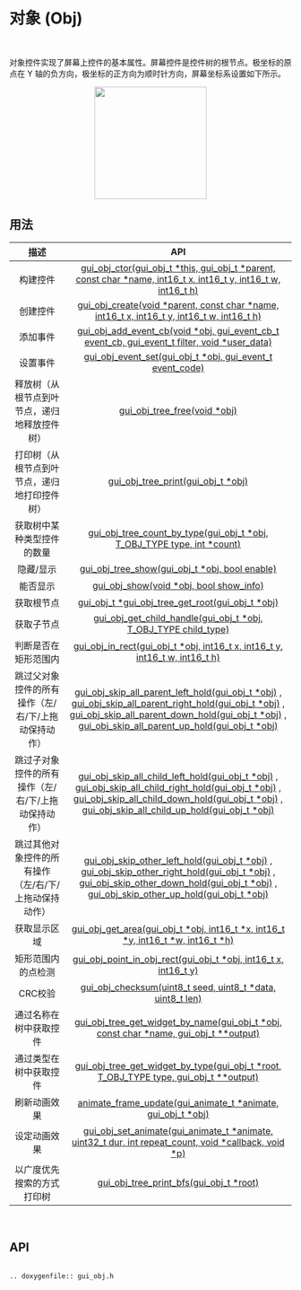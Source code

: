 # 对象 (Obj)

<br>

对象控件实现了屏幕上控件的基本属性。屏幕控件是控件树的根节点。极坐标的原点在 Y 轴的负方向，极坐标的正方向为顺时针方向，屏幕坐标系设置如下所示。
<br>

<center><img width="200" img src="https://foruda.gitee.com/images/1718762967150637512/872c46fa_13408154.png" /></center>

## 用法

|描述    |API       |
|:-------:|:-------:|
|构建控件    |[gui_obj_ctor(gui_obj_t *this, gui_obj_t *parent, const char *name, int16_t x, int16_t y, int16_t w, int16_t h)](#gui_obj_ctor)       |
|创建控件    |[gui_obj_create(void *parent, const char *name, int16_t x, int16_t y, int16_t w, int16_t h)](#gui_obj_create)       |
|添加事件    |[gui_obj_add_event_cb(void *obj, gui_event_cb_t event_cb, gui_event_t filter, void *user_data)](#gui_obj_add_event_cb)       |
|设置事件    |[gui_obj_event_set(gui_obj_t *obj, gui_event_t event_code)](#gui_obj_event_set)      |
|释放树（从根节点到叶节点，递归地释放控件树）    |[gui_obj_tree_free(void *obj)](#gui_obj_tree_free)       |
|打印树（从根节点到叶节点，递归地打印控件树）   |[gui_obj_tree_print(gui_obj_t *obj)](#gui_obj_tree_print)       |
|获取树中某种类型控件的数量   |[gui_obj_tree_count_by_type(gui_obj_t *obj, T_OBJ_TYPE type, int *count)](#gui_obj_tree_count_by_type)       |
|隐藏/显示   |[gui_obj_tree_show(gui_obj_t *obj, bool enable)](#gui_obj_tree_show)        |
|能否显示    |[gui_obj_show(void *obj, bool show_info)](#gui_obj_show)       |
|获取根节点    |[gui_obj_t *gui_obj_tree_get_root(gui_obj_t *obj)](#gui_obj_tree_get_root)       |
|获取子节点    |[gui_obj_get_child_handle(gui_obj_t *obj, T_OBJ_TYPE child_type)](#gui_obj_get_child_handle)       |
|判断是否在矩形范围内    |[gui_obj_in_rect(gui_obj_t *obj, int16_t x, int16_t y, int16_t w, int16_t h)](#gui_obj_in_rect)       |
|跳过父对象控件的所有操作（左/右/下/上拖动保持动作）    |[gui_obj_skip_all_parent_left_hold(gui_obj_t *obj)](#gui_obj_skip_all_parent_left_hold) , <br/> [gui_obj_skip_all_parent_right_hold(gui_obj_t *obj)](#gui_obj_skip_all_parent_right_hold) , <br/> [gui_obj_skip_all_parent_down_hold(gui_obj_t *obj)](#gui_obj_skip_all_parent_down_hold) , <br/> [gui_obj_skip_all_parent_up_hold(gui_obj_t *obj)](#gui_obj_skip_all_parent_up_hold)       |
|跳过子对象控件的所有操作（左/右/下/上拖动保持动作）    |[gui_obj_skip_all_child_left_hold(gui_obj_t *obj)](#gui_obj_skip_all_child_left_hold) , <br/> [gui_obj_skip_all_child_right_hold(gui_obj_t *obj)](#gui_obj_skip_all_child_right_hold) , <br/> [gui_obj_skip_all_child_down_hold(gui_obj_t *obj)](#gui_obj_skip_all_child_down_hold) , <br/> [gui_obj_skip_all_child_up_hold(gui_obj_t *obj)](#gui_obj_skip_all_child_up_hold)       |
|跳过其他对象控件的所有操作（左/右/下/上拖动保持动作）    |[gui_obj_skip_other_left_hold(gui_obj_t *obj)](#gui_obj_skip_other_left_hold) , <br/> [gui_obj_skip_other_right_hold(gui_obj_t *obj)](#gui_obj_skip_other_right_hold) , <br/> [gui_obj_skip_other_down_hold(gui_obj_t *obj)](#gui_obj_skip_other_down_hold) , <br/> [gui_obj_skip_other_up_hold(gui_obj_t *obj)](#gui_obj_skip_other_up_hold)       |
|获取显示区域    |[gui_obj_get_area(gui_obj_t *obj, int16_t *x, int16_t *y, int16_t *w, int16_t *h)](#gui_obj_get_area)       |
|矩形范围内的点检测    |[gui_obj_point_in_obj_rect(gui_obj_t *obj, int16_t x, int16_t y)](#gui_obj_point_in_obj_rect)       |
|CRC校验    |[gui_obj_checksum(uint8_t seed, uint8_t *data, uint8_t len)](#gui_obj_checksum)       |
|通过名称在树中获取控件    |[gui_obj_tree_get_widget_by_name(gui_obj_t *obj, const char *name, gui_obj_t **output)](#gui_obj_tree_get_widget_by_name)       |
|通过类型在树中获取控件    |[gui_obj_tree_get_widget_by_type(gui_obj_t *root, T_OBJ_TYPE type, gui_obj_t **output)](#gui_obj_tree_get_widget_by_type)       |
|刷新动画效果    |[animate_frame_update(gui_animate_t *animate, gui_obj_t *obj)](#animate_frame_update)       |
|设定动画效果    |[gui_obj_set_animate(gui_animate_t *animate, uint32_t dur, int repeat_count, void *callback, void *p)](#gui_obj_set_animate)       |
|以广度优先搜索的方式打印树    |[gui_obj_tree_print_bfs(gui_obj_t *root)](#gui_obj_tree_print_bfs)       |

<br>

## API

```eval_rst

.. doxygenfile:: gui_obj.h

```
